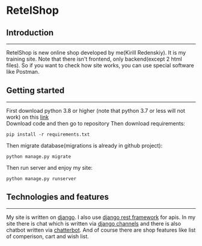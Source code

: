 # RetelShop
## Introduction
---
RetelShop is new online shop developed by me(Kirill Redenskiy). It is my training site. Note that there isn't frontend, only backend(except 2 html files). So if you want to check how site works, you can use special software like Postman.
## Getting started
---
First download python 3.8 or higher (note that python 3.7 or less will not work) on this [link](https://www.python.org "python")  
Download code and then go to repository
Then download requirements:
```
pip install -r requirements.txt
```
Then migrate database(migrations is already in github project):
```
python manage.py migrate
```
Then run server and enjoy my site:
```
python manage.py runserver
```
## Technologies and features
---
My site is written on [django](https://www.djangoproject.com "django"). I also use [django rest framework](https://www.django-rest-framework.org "django rest framework") for apis. In my site there is chat which is written via [django channels](https://channels.readthedocs.io/en/stable/introduction.html "django channels") and there is also chatbot written via [chatterbot](https://chatterbot.readthedocs.io/en/stable/, "chatterbot"). And of course there are shop features like list of comperison, cart and wish list.

